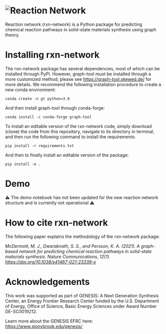 # ![Reaction Network](docs/images/logo.png)

Reaction network (rxn-network) is a Python package for predicting chemical reaction
pathways in solid-state materials synthesis using graph theory.

# Installing rxn-network

The rxn-network package has several dependencies, most of which can be installed
through PyPI. However, graph-tool must be installed through a more customized method;
please see https://graph-tool.skewed.de/ for more details. We recommend the
following installation procedure to create a new conda environment:

    conda create -n gt python=3.9

And then install graph-tool through conda-forge:

    conda install -c conda-forge graph-tool

To install an editable version of the rxn-network code, simply download (clone) the
code from this repository, navigate to its directory in terminal, and then run the
following command to install the requirements:

    pip install -r requirements.txt

And then to finally install an editable version of the package:

    pip install -e .

# Demo

:warning: The demo notebook has not been updated for the new reaction network structure and is currently not operational :warning:

# How to cite rxn-network

The following paper explains the methodology of the rxn-network package:

*McDermott, M. J., Dwaraknath, S. S., and Persson, K. A. (2021). A graph-based network for predicting chemical reaction pathways in solid-state materials synthesis. Nature Communications, 12(1). https://doi.org/10.1038/s41467-021-23339-x*



# Acknowledgements

This work was supported as part of GENESIS: A Next Generation Synthesis Center, an
Energy Frontier Research Center funded by the U.S. Department of Energy, Office of
Science, Basic Energy Sciences under Award Number DE-SC0019212.

Learn more about the GENESIS EFRC here: https://www.stonybrook.edu/genesis/
